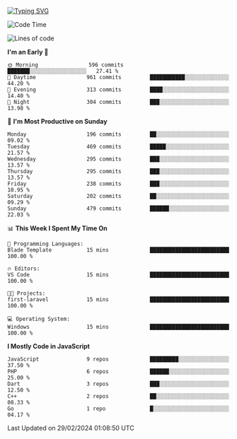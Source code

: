 [![Typing SVG](https://readme-typing-svg.demolab.com?font=Fira+Code&pause=1000&color=F7F7F7&random=false&width=435&lines=Hi+%F0%9F%91%8B%2C+I'm+Rafiu+Sidqi;Junior+Backend+Developer)](https://git.io/typing-svg)
<!--START_SECTION:waka-->
![Code Time](http://img.shields.io/badge/Code%20Time-162%20hrs%2024%20mins-blue)

![Lines of code](https://img.shields.io/badge/From%20Hello%20World%20I%27ve%20Written-712.4%20thousand%20lines%20of%20code-blue)

**I'm an Early 🐤** 

```text
🌞 Morning                596 commits         ███████░░░░░░░░░░░░░░░░░░   27.41 % 
🌆 Daytime                961 commits         ███████████░░░░░░░░░░░░░░   44.20 % 
🌃 Evening                313 commits         ████░░░░░░░░░░░░░░░░░░░░░   14.40 % 
🌙 Night                  304 commits         ███░░░░░░░░░░░░░░░░░░░░░░   13.98 % 
```
📅 **I'm Most Productive on Sunday** 

```text
Monday                   196 commits         ██░░░░░░░░░░░░░░░░░░░░░░░   09.02 % 
Tuesday                  469 commits         █████░░░░░░░░░░░░░░░░░░░░   21.57 % 
Wednesday                295 commits         ███░░░░░░░░░░░░░░░░░░░░░░   13.57 % 
Thursday                 295 commits         ███░░░░░░░░░░░░░░░░░░░░░░   13.57 % 
Friday                   238 commits         ███░░░░░░░░░░░░░░░░░░░░░░   10.95 % 
Saturday                 202 commits         ██░░░░░░░░░░░░░░░░░░░░░░░   09.29 % 
Sunday                   479 commits         ██████░░░░░░░░░░░░░░░░░░░   22.03 % 
```


📊 **This Week I Spent My Time On** 

```text
💬 Programming Languages: 
Blade Template           15 mins             █████████████████████████   100.00 % 

🔥 Editors: 
VS Code                  15 mins             █████████████████████████   100.00 % 

🐱‍💻 Projects: 
first-laravel            15 mins             █████████████████████████   100.00 % 

💻 Operating System: 
Windows                  15 mins             █████████████████████████   100.00 % 
```

**I Mostly Code in JavaScript** 

```text
JavaScript               9 repos             █████████░░░░░░░░░░░░░░░░   37.50 % 
PHP                      6 repos             ██████░░░░░░░░░░░░░░░░░░░   25.00 % 
Dart                     3 repos             ███░░░░░░░░░░░░░░░░░░░░░░   12.50 % 
C++                      2 repos             ██░░░░░░░░░░░░░░░░░░░░░░░   08.33 % 
Go                       1 repo              █░░░░░░░░░░░░░░░░░░░░░░░░   04.17 % 
```




 Last Updated on 29/02/2024 01:08:50 UTC
<!--END_SECTION:waka-->
